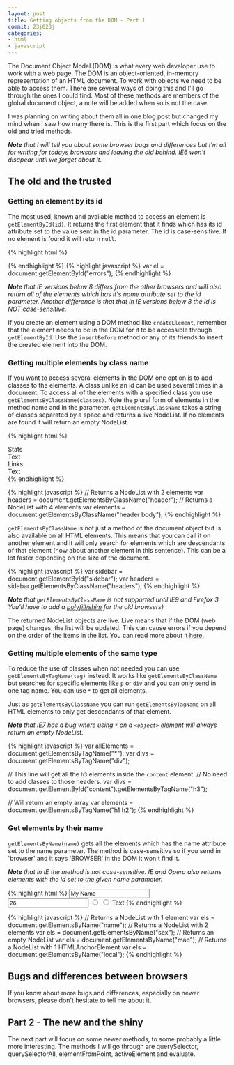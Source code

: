```yaml
---
layout: post
title: Getting objects from the DOM - Part 1
commit: 23j023j
categories:
- html
- javascript
---
```


The Document Object Model (DOM) is what every web developer use to work with a web page. The DOM is an object-oriented, in-memory representation of an HTML document. To work with objects we need to be able to access them. There are several ways of doing this and I'll go through the ones I could find. Most of these methods are members of the global document object, a note will be added when so is not the case.

I was planning on writing about them all in one blog post but changed my mind when I saw how many there is. This is the first part which focus on the old and tried methods.

_**Note** that I will tell you about some browser bugs and differences but I'm all for writing for todays browsers and leaving the old behind. IE6 won't disapear until we forget about it._

## The old and the trusted

### Getting an element by its id

The most used, known and available method to access an element is `getElementById(id)`. It returns the first element that it finds which has its id attribute set to the value sent in the id parameter. The id is case-sensitive. If no element is found it will return `null`.

{% highlight html %}
<div id="errors"></div>
{% endhighlight %}
{% highlight javascript %}
var el = document.getElementById("errors");
{% endhighlight %}

_**Note** that IE versions below 8 differs from the other browsers and will also return all of the elements which has it's name attribute set to the id parameter. Another difference is that that in IE versions below 8 the id is NOT case-sensitive._

If you create an element using a DOM method like `createElement`, remember that the element needs to be in the DOM for it to be accessible through `getElementById`. Use the `insertBefore` method or any of its friends to insert the created element into the DOM.

### Getting multiple elements by class name

If you want to access several elements in the DOM one option is to add classes to the elements. A class unlike an id can be used several times in a document. To access all of the elements with a specified class you use `getElementsByClassName(classes)`. Note the plural form of elements in the method name and in the parameter. `getElementsByClassName` takes a string of classes separated by a space and returns a live NodeList. If no elements are found it will return an empty NodeList.

{% highlight html %}
<div id="sidebar">
	<div class="header">Stats</div>
	<div class="body">Text</div>
	<div class="header">Links</div>
	<div class="body">Text</div>
</div>
{% endhighlight %}

{% highlight javascript %}
// Returns a NodeList with 2 elements
var headers = document.getElementsByClassName("header");
// Returns a NodeList with 4 elements
var elements = document.getElementsByClassName("header body");
{% endhighlight %}

`getElementsByClassName` is not just a method of the document object but is also available on all HTML elements. This means that you can call it on another element and it will only search for elements which are descendants of that element (how about another element in this sentence). This can be a lot faster depending on the size of the document.

{% highlight javascript %}
var sidebar = document.getElementById("sidebar");
var headers = sidebar.getElementsByClassName("headers");
{% endhighlight %}

_**Note** that `getElementsByClassName` is not supported until IE9 and Firefox 3. You'll have to add a [polyfill/shim](http://code.google.com/p/getelementsbyclassname/source/browse/trunk/getElementsByClassName.js) for the old browsers)_

The returned NodeList objects are live. Live means that if the DOM (web page) changes, the list will be updated. This can cause errors if you depend on the order of the items in the list. You can read more about it [here](http://www.w3.org/DOM/faq.html#nodelist "W3C FAQ about NodeList").

### Getting multiple elements of the same type

To reduce the use of classes when not needed you can use `getElementsByTagName(tag)` instead. It works like `getElementsByClassName` but searches for specific elements like `p` or `div` and you can only send in one tag name. You can use `*` to get all elements.

Just as `getElementsByClassName` you can run `getElementsByTagName` on all HTML elements to only get descendants of that element.

_**Note** that IE7 has a bug where using `*` on a `<object>` element will always return an empty NodeList._

{% highlight javascript %}
var allElements = document.getElementsByTagName("*");
var divs = document.getElementsByTagName("div");

// This line will get all the `h3` elements inside the `content` element.
// No need to add classes to those headers.
var divs = document.getElementById("content").getElementsByTagName("h3");

// Will return an empty array
var elements = document.getElementsByTagName("h1 h2");
{% endhighlight %}

### Get elements by their name

`getElementsByName(name)` gets all the elements which has the name attribute set to the name parameter. The method is case-sensitive so if you send in 'browser' and it says 'BROWSER' in the DOM it won't find it.

_**Note** that in IE the method is not case-sensitive. IE and Opera also returns elements with the id set to the given name parameter._

{% highlight html %}
<input type="text" name="name" value="My Name" />
<input type="text" name="age" value="26" />
<input type="radio" name="sex" value="male" />
<input type="radio" name="sex" value="female" />
<a name="local">Text</a>
{% endhighlight %}

{% highlight javascript %}
// Returns a NodeList with 1 element
var els = document.getElementsByName("name");
// Returns a NodeList with 2 elements
var els = document.getElementsByName("sex");
// Returns an empty NodeList
var els = document.getElementsByName("mao");
// Returns a NodeList with 1 HTMLAnchorElement
var els = document.getElementsByName("local");
{% endhighlight %}

## Bugs and differences between browsers

If you know about more bugs and differences, especially on newer browsers, please don't hesitate to tell me about it.

## Part 2 - The new and the shiny

The next part will focus on some newer methods, to some probably a little more interesting. The methods I will go through are querySelector, querySelectorAll, elementFromPoint, activeElement and evaluate.
